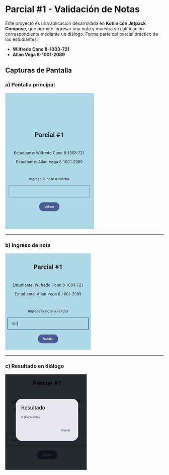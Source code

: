 # Parcial #1 - Validación de Notas

Este proyecto es una aplicación desarrollada en **Kotlin con Jetpack Compose**, que permite ingresar una nota y muestra su calificación correspondiente mediante un diálogo. Forma parte del parcial práctico de los estudiantes:

- **Wilfredo Cano 8-1003-721**
- **Allan Vega 8-1001-2089**

## Capturas de Pantalla

### a) Pantalla principal
![Pantalla Principal](b.jpeg)

---

### b) Ingreso de nota
![Ingreso de Nota](a.jpeg)

---

### c) Resultado en diálogo
![Resultado en Diálogo](c.jpeg)
